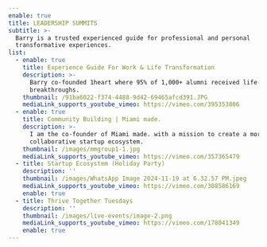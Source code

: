 ```yaml
---
enable: true
title: LEADERSHIP SUMMITS
subtitle: >-
  Barry is a trusted experienced guide for professional and personal
  transformative experiences.
list:
  - enable: true
    title: Experience Guide For Work & Life Transformation
    description: >-
      Barry co-founded 1heart where 95% of 1,000+ alumni received life-changing
      breakthroughs.
    thumbnail: /91ba6022-f374-4488-9d42-69465afcd391.JPG
    mediaLink_supports_youtube_vimeo: https://vimeo.com/395353806
  - enable: true
    title: Community Building | Miami made.
    description: >-
      I am the co-founder of Miami made. with a mission to create a more
      collaborative startup ecosystem.
    thumbnail: /images/mmgroup1-1.jpg
    mediaLink_supports_youtube_vimeo: https://vimeo.com/357365479
  - title: Startup Ecosystem (Holiday Party)
    description: ''
    thumbnail: /images/WhatsApp Image 2024-11-19 at 6.32.57 PM.jpeg
    mediaLink_supports_youtube_vimeo: https://vimeo.com/308586169
    enable: true
  - title: Thrive Together Tuesdays
    description: ''
    thumbnail: /images/live-events/image-2.png
    mediaLink_supports_youtube_vimeo: https://vimeo.com/178041349
    enable: true
---
```

